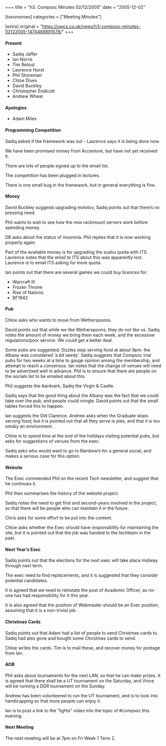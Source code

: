 +++
title = "h3. Compsoc Minutes 02/12/2005"
date = "2005-12-02"

[taxonomies]
categories = ["Meeting Minutes"]

[extra]
original = "https://uwcs.co.uk/news/h3-compsoc-minutes-02122005-1474488891578/"
+++

#### Present

  - Sadiq Jaffer
  - Ian Norris
  - Tim Retout
  - Laurence Hurst
  - Phil Stoneman
  - Chloe Dives
  - David Buckley
  - Christopher Endicott
  - Andrew Wheat

#### Apologies

  - Adam Miles

#### Programming Competition

Sadiq asked if the framework was out - Laurence says it is being done now.

We have been promised money from Accenture, but have not yet received it.

There are lots of people signed up to the email list.

The competition has been plugged in lectures.

There is one small bug in the framework, but in general everything is fine.

#### Money

David Buckley suggests upgrading molotov, Sadiq points out that there’s no pressing need.

Phil wants to wait to see how the new rackmount servers work before spending money.

DB asks about the status of insomnia. Phil replies that it is now working properly again.

Part of the available money is for upgrading the suahu quota with ITS. Laurence notes that the email to ITS about this was apparently lost. Laurence is to email ITS asking for more quota.

Ian points out that there are several games we could buy licences for:

  - Warcraft III
  - Frozen Throne
  - Rise of Nations
  - BF1942

#### Pub

Chloe asks who wants to move from Wetherspoons.

David points out that while we like Wethersponns, they do not like us. Sadiq notes the amount of money we bring them each week, and the excessive regulations/poor service. We could get a better deal.

Some pubs are suggested: Sizzles stop serving food at about 9pm. the Albany was considered ‘a bit seedy’. Sadiq suggests that Compsoc trial pubs for two weeks at a time to gauge opinion among the membership, and attempt to reach a consensus. Ian notes that the change of venues will need to be advertised well in advance. Phil is to ensure that there are people on the socials list to be emailed about this.

Phil suggests the Aardvark, Sadiq the Virgin & Castle.

Sadiq says that the good thing about the Albany was the fact that we could take over the pub, and people could mingle. David points out that the small tables forced this to happen.

Ian suggests the Old Clarence. Andrew asks when the Graduate stops serving food; but it is pointed out that all they serve is pies, and that it is too smoky an environment.

Chloe is to spend time at the end of the holidays visiting potential pubs, but asks for suggestions of venues from the exec.

Sadiq asks who would want to go to Rainbow’s for a general social, and makes a serious case for this option.

#### Website

The Exec commended Phil on the recent Tech newsletter, and suggest that he continues it.

Phil then summarises the history of the website project.

Sadiq notes the need to get first and second-years involved in the project, so that there will be people who can maintain it in the future.

Chris asks for some effort to be put into the content.

Chloe asks whether the Exec should have responsibility for maintaining the site, but it is pointed out that the job was handed to the techteam in the past.

#### Next Year’s Exec

Sadiq points out that the elections for the next exec will take place midway through next term.

The exec need to find replacements, and it is suggested that they consider potential candidates.

It is agreed that we need to reinstate the post of Academic Officer, as no-one has had responsibility for it this year.

It is also agreed that the position of Webmaster should be an Exec position, assuming that it is a non-trivial job.

#### Christmas Cards

Sadiq points out that Adam had a list of people to send Christmas cards to. Sadiq had also gone and bought some Christmas cards to send.

Chloe writes the cards. Tim is to mail these, and recover money for postage from Ian.

#### AOB

Phil asks about tournaments for the next LAN, so that he can make prizes. It is agreed that there shall be a UT tournament on the Saturday, and Vince will be running a DDR tournament on the Sunday.

Andrew has been volunteered to run the UT tournament, and is to look into handicapping so that more people can enjoy it.

Ian is to post a link to the “lights” video into the topic of \#compsoc this evening.

#### Next Meeting

The next meeting will be at 7pm on Fri Week 1 Term 2.
